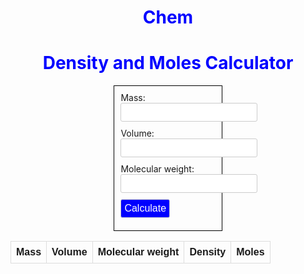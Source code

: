 # Chem

<style>
  /* Existing styles */
  h1 {
    color: blue;
    text-align: center;
  }
  form {
    margin: auto;
    width: 30%;
    padding: 10px;
    border: 1px solid black;
  }
  label {
    margin-right: 10px;
  }
  #result {
    text-align: center;
  }
  
  /* Additional styles */
  input[type="obj"],
  input[type="number"],
  button {
    padding: 5px;
    border: 1px solid #ccc;
    border-radius: 3px;
    font-size: 16px;
    margin-bottom: 10px;
  }
  
  button {
    background-color: blue;
    color: white;
    cursor: pointer;
  }

  table {
    font-family: arial, sans-serif;
    border-collapse: collapse;
    width: 100%;
  }

  td, th {
    border: 1px solid #dddddd;
    text-align: left;
    padding: 8px;
  }

  tr:nth-child(even) {
    background-color: #dddddd;
  }
</style>

<body>
<h1>Density and Moles Calculator</h1>
<form id="input-form">
  <label for="mass">Mass:</label>
  <input type="number" id="mass" name="mass" required>
  <br>
  <label for="volume">Volume:</label>
  <input type="number" id="volume" name="volume" required>
  <br>
  <label for="molecular-weight">Molecular weight:</label>
  <input type="number" id="molecular-weight" name="molecular-weight" required>
  <br>
  <button type="submit">Calculate</button>
</form>

<table>
  <thead>
    <tr>
      <th>Mass</th>
      <th>Volume</th>
      <th>Molecular weight</th>
      <th>Density</th>
      <th>Moles</th>
    </tr>
  </thead>
  <tbody id="result-table-body"></tbody>
</table>


<br><br>

<script>
    const API_URL = "http://localhost:8679/api/Chem/create/"; // replace with actual API URL

// function to handle form submission
function handleFormSubmit(event) {
  event.preventDefault(); // prevent default form submission behavior

  // get input values from form
  const mass = parseFloat(document.getElementById("mass").value);
  const volume = parseFloat(document.getElementById("volume").value);
  const molecularWeight = parseFloat(document.getElementById("molecular-weight").value);

  // send input values to API and get results
  const formData = new FormData();
  formData.append("mass", mass);
  formData.append("volume", volume);
  formData.append("molecularWeight", molecularWeight);
  fetch(API_URL, {
    method: "POST",
    body: formData
  })
  .then(response => response.json())
  .then(result => {
    // display results in table
    const tableBody = document.getElementById("result-table-body");
    tableBody.innerHTML = `
      <tr>
        <td>${mass}</td>
        <td>${volume}</td>
        <td>${molecularWeight}</td>
        <td>${result.density}</td>
        <td>${result.moles}</td>
      </tr>
    `;
  })
  .catch(error => {
    console.error(error);
    alert("An error occurred. Please try again later.");
  });
}

// add event listener to form submit button
const form = document.getElementById("input-form");
form.addEventListener("submit", handleFormSubmit);

</script>

